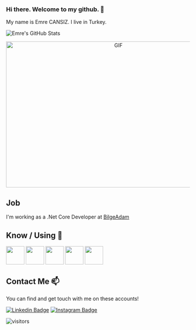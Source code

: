 ### Hi there. Welcome to my github. 👋

My name is Emre CANSIZ. I live in Turkey.

![Emre's GitHub Stats](https://github-readme-stats.vercel.app/api?username=emrecansiz&show_icons=true)

<p align="center">
<img height="400px" width="600px" alt="GIF" src="https://media.giphy.com/media/3o7qE1YN7aBOFPRw8E/giphy.gif"/>
</p>

## Job

I'm working as a .Net Core Developer at [BilgeAdam](http://bilgeadam.com.tr)

## Know / Using 🧠

<code><a href="https://www.microsoft.com/" target="_blank"><img height="50" src="https://www.vectorlogo.zone/logos/dotnet/dotnet-ar21.svg"></a></code>
<code><a href="https://https://dotnet.microsoft.com/download/" target="_blank"><img height="50" src="https://www.mshowto.org/images/articles/2019/12/justmock__net_770.png"></a></code>
<code><a href="https://www.postgresql.org" target="_blank"><img height="50" src="https://www.vectorlogo.zone/logos/postgresql/postgresql-ar21.svg"></a></code>
<code><a href="https://git-scm.com" target="_blank"><img height="50" src="https://git-scm.com/images/logos/downloads/Git-Icon-1788C.png"></a></code>
<code><a href="https://code.visualstudio.com" target="_blank"><img height="50" src="https://www.vectorlogo.zone/logos/visualstudio_code/visualstudio_code-ar21.svg"></a></code>



## Contact Me 📫

You can find and get touch with me on these accounts!

[![Linkedin Badge](https://img.shields.io/badge/emrecansiz-follow%20on%20linkedin-blue?style=for-the-badge&logo=linkedin)](https://www.linkedin.com/in/emrecansiz/)
[![Instagram Badge](https://img.shields.io/badge/emrecansiz-follow%20on%20instagram-blue?style=for-the-badge&logo=instagram)](https://instagram.com/emrecansiz/)


  ![visitors](https://img.shields.io/badge/dynamic/json?color=informational&label=visitor%20count&query=value&url=https%3A%2F%2Fapi.countapi.xyz%2Fhit%2Femrecansiz.emrecansiz%2Freadme)
